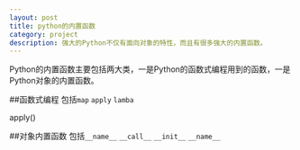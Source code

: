 ```yaml
---
layout: post
title: python的内置函数
category: project
description: 强大的Python不仅有面向对象的特性，而且有很多强大的内置函数。
---
```


Python的内置函数主要包括两大类，一是Python的函数式编程用到的函数，一是Python对象的内置函数。                      

##函数式编程
包括`map` `apply` `lamba`

apply()

##对象内置函数
包括`__name__` `__call__` `__init__` `__name__`
